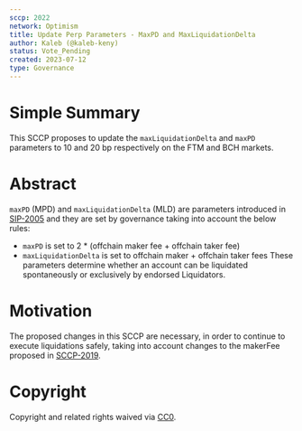```yaml
---
sccp: 2022
network: Optimism
title: Update Perp Parameters - MaxPD and MaxLiquidationDelta
author: Kaleb (@kaleb-keny)
status: Vote_Pending
created: 2023-07-12
type: Governance
---
```


# Simple Summary

This SCCP proposes to update the `maxLiquidationDelta` and `maxPD` parameters to 10 and 20 bp respectively on the FTM and BCH markets.

# Abstract

`maxPD` (MPD) and `maxLiquidationDelta` (MLD) are parameters introduced in [SIP-2005](https://sips.synthetix.io/sips/sip-2005/) and they are set by governance taking into account the below rules:
- `maxPD` is set to 2 * (offchain maker fee + offchain taker fee)
- `maxLiquidationDelta` is set to offchain maker + offchain taker fees
These parameters determine whether an account can be liquidated spontaneously or exclusively by endorsed Liquidators.

# Motivation

The proposed changes in this SCCP are necessary, in order to continue to execute liquidations safely, taking into account changes to the makerFee proposed in [SCCP-2019](https://sips.synthetix.io/sccp/sccp-2019/). 

# Copyright

Copyright and related rights waived via [CC0](https://creativecommons.org/publicdomain/zero/1.0/).
